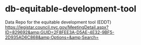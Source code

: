 # db-equitable-development-tool
Data Repo for the equitable development tool (EDDT) https://legistar.council.nyc.gov/MeetingDetail.aspx?ID=829692&amp;GUID=2F8FEE3A-D5AE-4E32-9BF5-2D935AD6C868&amp;Options=&amp;Search=

